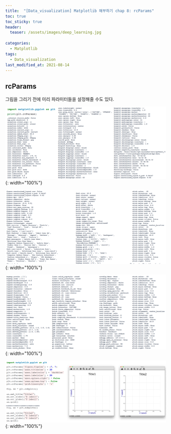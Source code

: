 ```yaml
---
title:  "[Data_visualization] Matplotlib 해부하기 chap 8: rcParams"
toc: true
toc_sticky: true
header:
  teaser: /assets/images/deep_learning.jpg

categories:
  - Matplotlib
tags:
  - Data_visualization
last_modified_at: 2021-08-14
---  
```




## rcParams

그림을 그리기 전에 미리 파라미터들을 설정해줄 수도 있다.

![](/assets/images/rc_param_1.png){: width="100%"}  

![](/assets/images/rc_param_2.png){: width="100%"}  

![](/assets/images/rc_param_3.png){: width="100%"}  

![](/assets/images/rc_param_4.png){: width="100%"}  